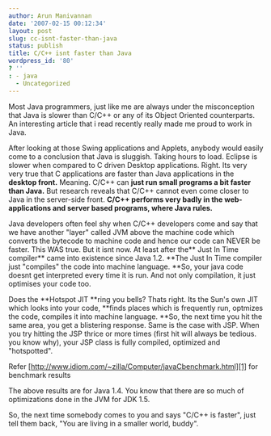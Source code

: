 ```yaml
---
author: Arun Manivannan
date: '2007-02-15 00:12:34'
layout: post
slug: cc-isnt-faster-than-java
status: publish
title: C/C++ isnt faster than Java
wordpress_id: '80'
? ''
: - java
  - Uncategorized
---
```


Most Java programmers, just like me are always under the misconception that
Java is slower than C/C++ or any of its Object Oriented counterparts. An
interesting article that i read recently really made me proud to work in Java.

After looking at those Swing applications and Applets, anybody would easily
come to a conclusion that Java is sluggish. Taking hours to load. Eclipse is
slower when compared to C driven Desktop applications. Right. Its very very
true that C applications are faster than Java applications in the **desktop
front.** Meaning. C/C++ can **just run small programs a bit faster than
Java.** But research reveals that C/C++ cannot even come closer to Java in the
server-side front. **C/C++ performs very badly in the web-applications and
server based programs, where Java rules.**

Java developers often feel shy when C/C++ developers come and say that we have
another "layer" called JVM above the machine code which converts the bytecode
to machine code and hence our code can NEVER be faster. This WAS true. But it
isnt now. At least after the** Just In Time compiler** came into existence
since Java 1.2. **The Just In Time compiler just "compiles" the code into
machine language. **So, your java code doesnt get interpreted every time it is
run. And not only compilation, it just optimises your code too.

Does the **Hotspot JIT **ring you bells? Thats right. Its the Sun's own JIT
which looks into your code, **finds places which is frequently run, optmizes
the code, compiles it into machine language. **So, the next time you hit the
same area, you get a blistering response. Same is the case with JSP. When you
try hitting the JSP thrice or more times (first hit will always be tedious.
you know why), your JSP class is fully compiled, optimized and "hotspotted".

Refer [http://www.idiom.com/~zilla/Computer/javaCbenchmark.html][1] for
benchmark results

The above results are for Java 1.4. You know that there are so much of
optimizations done in the JVM for JDK 1.5.

So, the next time somebody comes to you and says "C/C++ is faster", just tell
them back, "You are living in a smaller world, buddy".

   [1]: http://www.idiom.com/~zilla/Computer/javaCbenchmark.html

